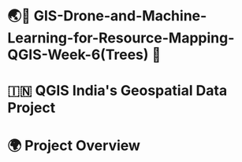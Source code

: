 # 🌏📗 GIS-Drone-and-Machine-Learning-for-Resource-Mapping-QGIS-Week-6(Trees) 🗾
#  🇮🇳 QGIS India's Geospatial Data Project

# 🌍 Project Overview
